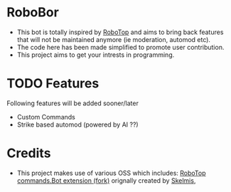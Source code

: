 # RoboBor
- This bot is totally inspired by [RoboTop](https://robotop.xyz/) and aims to bring back features that will not be maintained anymore (ie moderation, automod etc).
- The code here has been made simplified to promote user contribution.
- This project aims to get your intrests in programming.

# TODO Features
Following features will be added sooner/later
- Custom Commands
- Strike based automod (powered by AI ??)


# Credits
- This project makes use of various OSS which includes: [RoboTop commands.Bot extension (fork)](https://github.com/ASF007/RoboTop) orignally created by [Skelmis](https://github.com/Skelmis),
